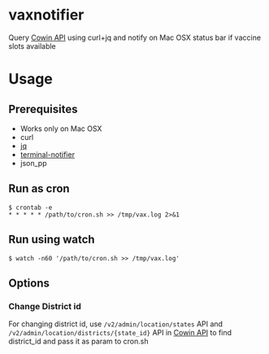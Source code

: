 # vaxnotifier

Query [Cowin API](https://apisetu.gov.in/public/api/cowin#/) using curl+jq and notify on Mac OSX status bar if vaccine slots available

# Usage

## Prerequisites

* Works only on Mac OSX
* curl
* [jq](https://stedolan.github.io/jq/download/)
* [terminal-notifier](https://github.com/julienXX/terminal-notifier)
* json_pp

## Run as cron

```
$ crontab -e
* * * * * /path/to/cron.sh >> /tmp/vax.log 2>&1
```

## Run using watch

```
$ watch -n60 '/path/to/cron.sh >> /tmp/vax.log'
```

## Options

### Change District id

For changing district id, use `/v2/admin/location/states` API and `/v2/admin/location/districts/{state_id}` API in [Cowin API](https://apisetu.gov.in/public/api/cowin#/) to find district_id and pass it as param to cron.sh

